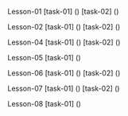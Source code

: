 
Lesson-01 
[task-01] ()
[task-02] ()

Lesson-02 
[task-01] ()
[task-02] () 

Lesson-04
[task-01] ()
[task-02] () 

Lesson-05
[task-01] ()

Lesson-06
[task-01] ()
[task-02] () 

Lesson-07
[task-01] ()
[task-02] () 

Lesson-08
[task-01] ()
